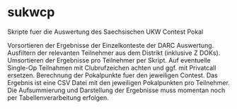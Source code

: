 # sukwcp
Skripte fuer die Auswertung des Saechsischen UKW Contest Pokal

Vorsortieren der Ergebnisse der Einzelkonteste der DARC Auswertung. Ausfiltern der relevanten Teilnehmer aus dem Distrikt (inklusive Z DOKs).
Umsortieren der Ergebnisse pro Teilnehmer per Skript.
Auf eventuelle Single-Op Teilnahmen mit Clubrufzeichen achten und ggf. mit Privatcall ersetzen.
Berechnung der Pokalpunkte fuer den jeweiligen Contest.
Das Ergebnis ist eine CSV Datei mit den jeweiligen Pokalpunkten pro Teilnehmer.
Die Aufsummierung und Darstellung der Ergebnisse muss momentan noch per Tabellenverarbeitung erfolgen.
